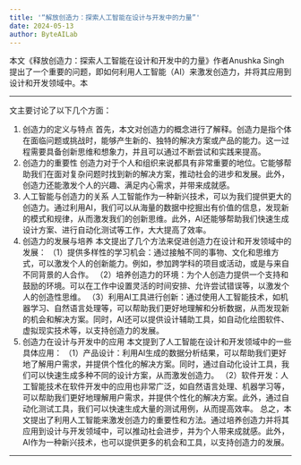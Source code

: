 ```yaml
---
title: '“解放创造力：探索人工智能在设计与开发中的力量”'
date: 2024-05-13
author: ByteAILab
---
```


本文《释放创造力：探索人工智能在设计和开发中的力量》作者Anushka Singh提出了一个重要的问题，即如何利用人工智能（AI）来激发创造力，并将其应用到设计和开发领域中。本

---
文主要讨论了以下几个方面：
1. 创造力的定义与特点
首先，本文对创造力的概念进行了解释。创造力是指个体在面临问题或挑战时，能够产生新的、独特的解决方案或产品的能力。这一过程需要具备创新思维和想象力，并且可以通过不断尝试和实践来提高。
2. 创造力的重要性
创造力对于个人和组织来说都具有非常重要的地位。它能够帮助我们在面对复杂问题时找到新的解决方案，推动社会的进步和发展。此外，创造力还能激发个人的兴趣、满足内心需求，并带来成就感。
3. 人工智能与创造力的关系
人工智能作为一种新兴技术，可以为我们提供更大的创造力。通过利用AI，我们可以从海量的数据中挖掘出有价值的信息，发现新的模式和规律，从而激发我们的创新思维。此外，AI还能够帮助我们快速生成设计方案、进行自动化测试等工作，大大提高了效率。
4. 创造力的发展与培养
本文提出了几个方法来促进创造力在设计和开发领域中的发展：
（1）提供多样性的学习机会：通过接触不同的事物、文化和思维方式，可以激发个人的创新能力。例如，参加跨学科的项目或活动，或是与来自不同背景的人合作。
（2）培养创造力的环境：为个人创造力提供一个支持和鼓励的环境。可以在工作中设置灵活的时间安排、允许尝试错误等，以激发个人的创造性思维。
（3）利用AI工具进行创新：通过使用人工智能技术，如机器学习、自然语言处理等，可以帮助我们更好地理解和分析数据，从而发现新的机会和解决方案。同时，AI还可以提供设计辅助工具，如自动化绘图软件、虚拟现实技术等，以支持创造力的发展。
5. 创造力在设计与开发中的应用
本文提到了人工智能在设计和开发领域中的一些具体应用：
（1）产品设计：利用AI生成的数据分析结果，可以帮助我们更好地了解用户需求，并提供个性化的解决方案。同时，通过自动化设计工具，我们可以快速生成多种不同的设计方案，从而激发创造力。
（2）软件开发：人工智能技术在软件开发中的应用也非常广泛，如自然语言处理、机器学习等，可以帮助我们更好地理解用户需求，并提供个性化的解决方案。此外，通过自动化测试工具，我们可以快速生成大量的测试用例，从而提高效率。
总之，本文提出了利用人工智能来激发创造力的重要性和方法。通过培养创造力并将其应用到设计与开发领域中，可以推动社会进步，并为个人带来成就感。此外，AI作为一种新兴技术，也可以提供更多的机会和工具，以支持创造力的发展。
---

